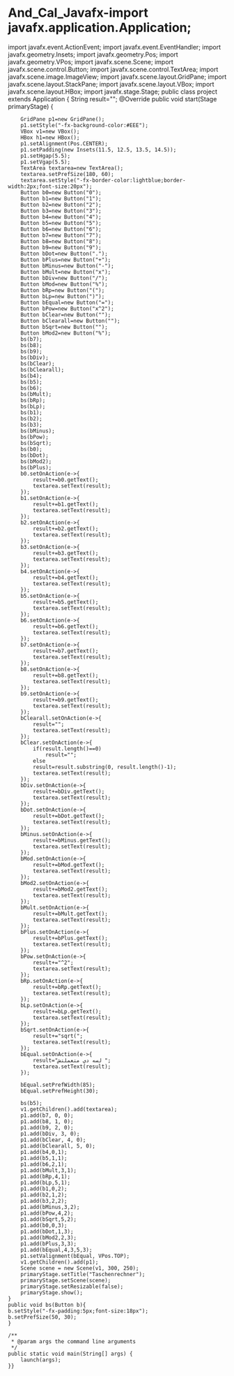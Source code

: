 # And_Cal_Javafx-import javafx.application.Application;
import javafx.event.ActionEvent;
import javafx.event.EventHandler;
import javafx.geometry.Insets;
import javafx.geometry.Pos;
import javafx.geometry.VPos;
import javafx.scene.Scene;
import javafx.scene.control.Button;
import javafx.scene.control.TextArea;
import javafx.scene.image.ImageView;
import javafx.scene.layout.GridPane;
import javafx.scene.layout.StackPane;
import javafx.scene.layout.VBox;
import javafx.scene.layout.HBox;
import javafx.stage.Stage;
public class project extends Application {
    String result="";
    @Override
    public void start(Stage primaryStage) {

        GridPane p1=new GridPane();
        p1.setStyle("-fx-background-color:#EEE");
        VBox v1=new VBox();
        HBox h1=new HBox();
        p1.setAlignment(Pos.CENTER);
        p1.setPadding(new Insets(11.5, 12.5, 13.5, 14.5));
        p1.setHgap(5.5);
        p1.setVgap(5.5);
        TextArea textarea=new TextArea();
        textarea.setPrefSize(180, 60);
        textarea.setStyle("-fx-border-color:lightblue;border-width:2px;font-size:20px");
        Button b0=new Button("0");
        Button b1=new Button("1");
        Button b2=new Button("2");
        Button b3=new Button("3");
        Button b4=new Button("4");
        Button b5=new Button("5");
        Button b6=new Button("6");
        Button b7=new Button("7");
        Button b8=new Button("8");
        Button b9=new Button("9");
        Button bDot=new Button(".");
        Button bPlus=new Button("+");
        Button bMinus=new Button("-");
        Button bMult=new Button("x");
        Button bDiv=new Button("/");
        Button bMod=new Button("%");
        Button bRp=new Button("(");
        Button bLp=new Button(")");
        Button bEqual=new Button("=");
        Button bPow=new Button("x^2");
        Button bClear=new Button("");
        Button bClearall=new Button("");
        Button bSqrt=new Button("");
        Button bMod2=new Button("%");
        bs(b7);
        bs(b8);
        bs(b9);
        bs(bDiv);
        bs(bClear);
        bs(bClearall);
        bs(b4);
        bs(b5);
        bs(b6);
        bs(bMult);
        bs(bRp);
        bs(bLp);
        bs(b1);
        bs(b2);
        bs(b3);
        bs(bMinus);
        bs(bPow);
        bs(bSqrt);
        bs(b0);
        bs(bDot);
        bs(bMod2);
        bs(bPlus);
        b0.setOnAction(e->{
        	result+=b0.getText();
        	textarea.setText(result);
        });
        b1.setOnAction(e->{
        	result+=b1.getText();
        	textarea.setText(result);
        });
        b2.setOnAction(e->{
        	result+=b2.getText();
        	textarea.setText(result);
        });
        b3.setOnAction(e->{
        	result+=b3.getText();
        	textarea.setText(result);
        });
        b4.setOnAction(e->{
        	result+=b4.getText();
        	textarea.setText(result);
        });
        b5.setOnAction(e->{
        	result+=b5.getText();
        	textarea.setText(result);
        });
        b6.setOnAction(e->{
        	result+=b6.getText();
        	textarea.setText(result);
        });
        b7.setOnAction(e->{
        	result+=b7.getText();
        	textarea.setText(result);
        });
        b8.setOnAction(e->{
        	result+=b8.getText();
        	textarea.setText(result);
        });
        b9.setOnAction(e->{
        	result+=b9.getText();
        	textarea.setText(result);
        });
        bClearall.setOnAction(e->{
        	result="";
        	textarea.setText(result);
        });
        bClear.setOnAction(e->{
        	if(result.length()==0)
        		result="";
        	else
        	result=result.substring(0, result.length()-1);
        	textarea.setText(result);
        });
        bDiv.setOnAction(e->{
        	result+=bDiv.getText();
        	textarea.setText(result);
        });
        bDot.setOnAction(e->{
        	result+=bDot.getText();
        	textarea.setText(result);
        });
        bMinus.setOnAction(e->{
        	result+=bMinus.getText();
        	textarea.setText(result);
        });
        bMod.setOnAction(e->{
        	result+=bMod.getText();
        	textarea.setText(result);
        });
        bMod2.setOnAction(e->{
        	result+=bMod2.getText();
        	textarea.setText(result);
        });
        bMult.setOnAction(e->{
        	result+=bMult.getText();
        	textarea.setText(result);
        });
        bPlus.setOnAction(e->{
        	result+=bPlus.getText();
        	textarea.setText(result);
        });
        bPow.setOnAction(e->{
        	result+="^2";
        	textarea.setText(result);
        });
        bRp.setOnAction(e->{
        	result+=bRp.getText();
        	textarea.setText(result);
        });
        bLp.setOnAction(e->{
        	result+=bLp.getText();
        	textarea.setText(result);
        });
        bSqrt.setOnAction(e->{
        	result+="sqrt(";
        	textarea.setText(result);
        });
        bEqual.setOnAction(e->{
        	result="لسه دي متعملتش ";
        	textarea.setText(result);
        });

        bEqual.setPrefWidth(85);
        bEqual.setPrefHeight(30);

        bs(b5);
        v1.getChildren().add(textarea);
        p1.add(b7, 0, 0);
        p1.add(b8, 1, 0);
        p1.add(b9, 2, 0);
        p1.add(bDiv, 3, 0);
        p1.add(bClear, 4, 0);
        p1.add(bClearall, 5, 0);
        p1.add(b4,0,1);
        p1.add(b5,1,1);
        p1.add(b6,2,1);
        p1.add(bMult,3,1);
        p1.add(bRp,4,1);
        p1.add(bLp,5,1);
        p1.add(b1,0,2);
        p1.add(b2,1,2);
        p1.add(b3,2,2);
        p1.add(bMinus,3,2);
        p1.add(bPow,4,2);
        p1.add(bSqrt,5,2);
        p1.add(b0,0,3);
        p1.add(bDot,1,3);
        p1.add(bMod2,2,3);
        p1.add(bPlus,3,3);
        p1.add(bEqual,4,3,5,3);
        p1.setValignment(bEqual, VPos.TOP);
        v1.getChildren().add(p1);
        Scene scene = new Scene(v1, 300, 250);
        primaryStage.setTitle("Taschenrechner");
        primaryStage.setScene(scene);
        primaryStage.setResizable(false);
        primaryStage.show();
    }
    public void bs(Button b){
    b.setStyle("-fx-padding:5px;font-size:18px");
    b.setPrefSize(50, 30);
    }

    /**
     * @param args the command line arguments
     */
    public static void main(String[] args) {
        launch(args);
    }}
